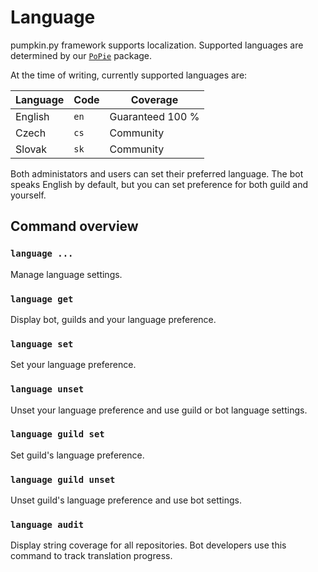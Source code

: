 # Language

pumpkin.py framework supports localization. Supported languages are determined by our [`PoPie`](https://github.com/pumpkin-py/pumpkin-tools) package.

At the time of writing, currently supported languages are:

| Language | Code | Coverage |
|----------|------|----------|
| English  | `en` | Guaranteed 100 % |
| Czech    | `cs` | Community |
| Slovak   | `sk` | Community |

Both administators and users can set their preferred language.
The bot speaks English by default, but you can set preference for both guild and yourself.

## Command overview

### `language ...`

Manage language settings.

### `language get`

Display bot, guilds and your language preference.

### `language set`

Set your language preference.

### `language unset`

Unset your language preference and use guild or bot language settings.

### `language guild set`

Set guild's language preference.

### `language guild unset`

Unset guild's language preference and use bot settings.

### `language audit`

Display string coverage for all repositories.
Bot developers use this command to track translation progress.
